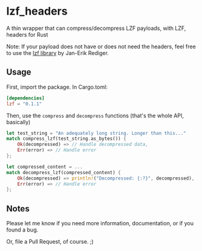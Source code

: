 # lzf_headers
A thin wrapper that can compress/decompress LZF payloads, with LZF, headers for Rust

Note: If your payload does not have or does not need the headers, feel free to use the [lzf library](https://github.com/badboy/lzf-rs) by Jan-Erik Rediger.


## Usage
First, import the package. In Cargo.toml:
```toml
[dependencies]
lzf = "0.1.1"
```

Then, use the `compress` and `decompress` functions (that's the whole API, basically)

```rust
let test_string = "An adequately long string. Longer than this..."
match compress_lzf(test_string.as_bytes()) {
    Ok(decompressed) => // Handle decompressed data,
    Err(error) => // Handle error
};
```

```rust
let compressed_content = ...
match decompress_lzf(compressed_content) {
    Ok(decompressed) => println!("Decompressed: {:?}", decompressed),
    Err(error) => // Handle error
};
```

## Notes
Please let me know if you need more information, documentation, or if you found a bug.

Or, file a Pull Request, of course. ;)

